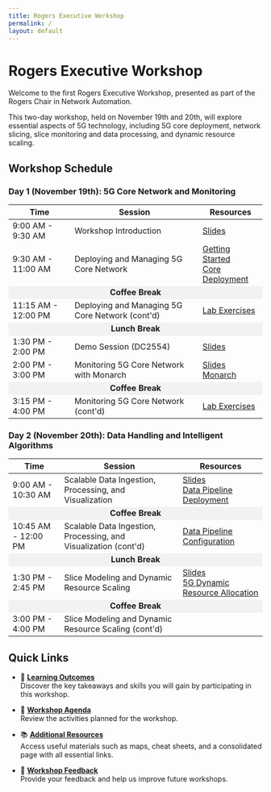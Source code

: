 ```yaml
---
title: Rogers Executive Workshop
permalink: /
layout: default
---
```

# Rogers Executive Workshop

Welcome to the first Rogers Executive Workshop, presented as part of the Rogers Chair in Network Automation.

This two-day workshop, held on November 19th and 20th, will explore essential aspects of 5G technology, including 5G core deployment, network slicing, slice monitoring and data processing, and dynamic resource scaling.

## Workshop Schedule

### Day 1 (November 19th): 5G Core Network and Monitoring

<table border="0">
  <thead>
    <tr>
      <th>Time</th>
      <th>Session</th>
      <th>Resources</th>
    </tr>
  </thead>
  <tbody>
    <tr>
      <td>9:00 AM - 9:30 AM</td>
      <td>Workshop Introduction</td>
      <td><a href="https://niloysh.github.io/rogers-workshop/workshop-introduction.pdf">Slides</a></td>
    </tr>
    <tr>
      <td>9:30 AM - 11:00 AM</td>
      <td>Deploying and Managing 5G Core Network</td>
      <td><a href="https://niloysh.github.io/testbed-automator/slides.pdf">Getting Started</a><br><a href="https://niloysh.github.io/open5gs-k8s/slides.pdf">Core Deployment</a></td>
    </tr>
    <tr>
      <td colspan="3" style="text-align:center; background-color:#f2f2f2;"><strong>Coffee Break</strong></td>
    </tr>
    <tr>
      <td>11:15 AM - 12:00 PM</td>
      <td>Deploying and Managing 5G Core Network (cont'd)</td>
      <td><a href="https://niloysh.github.io/open5gs-k8s/labs/lab1/README.pdf">Lab Exercises</a></td>
    </tr>
    <tr>
      <td colspan="3" style="text-align:center; background-color:#f2f2f2;"><strong>Lunch Break</strong></td>
    </tr>
    <tr>
      <td>1:30 PM - 2:00 PM</td>
      <td>Demo Session (DC2554)</td>
      <td><a href="https://niloysh.github.io/rogers-workshop/network-slicing-demo.pdf">Slides</a></td>
    </tr>
    <tr>
      <td>2:00 PM - 3:00 PM</td>
      <td>Monitoring 5G Core Network with Monarch</td>
      <td><a href="https://niloysh.github.io/rogers-workshop/monitoring-introduction.pdf">Slides</a><br><a href="https://niloysh.github.io/5g-monarch/slides.pdf">Monarch</a></td>
    </tr>
    <tr>
      <td colspan="3" style="text-align:center; background-color:#f2f2f2;"><strong>Coffee Break</strong></td>
    </tr>
    <tr>
      <td>3:15 PM - 4:00 PM</td>
      <td>Monitoring 5G Core Network (cont'd)</td>
      <td><a href="https://niloysh.github.io/5g-monarch/labs/lab1/README.pdf">Lab Exercises</a></td>
    </tr>
  </tbody>
</table>

### Day 2 (November 20th): Data Handling and Intelligent Algorithms

<table border="0">
  <thead>
    <tr>
      <th>Time</th>
      <th>Session</th>
      <th>Resources</th>
    </tr>
  </thead>
  <tbody>
    <tr>
      <td>9:00 AM - 10:30 AM</td>
      <td>Scalable Data Ingestion, Processing, and Visualization</td>
      <td><a href="https://niloysh.github.io/rogers-workshop/data-pipeline-introduction.pdf">Slides</a><br><a href="https://hautonjt.github.io/pipeline.pdf">Data Pipeline Deployment</a></td>
    </tr>
    <tr>
      <td colspan="3" style="text-align:center; background-color:#f2f2f2;"><strong>Coffee Break</strong></td>
    </tr>
    <tr>
      <td>10:45 AM - 12:00 PM</td>
      <td>Scalable Data Ingestion, Processing, and Visualization (cont'd)</td>
      <td><a href="https://hautonjt.github.io/pipeline2.pdf">Data Pipeline Configuration</a></td>
    </tr>
    <tr>
      <td colspan="3" style="text-align:center; background-color:#f2f2f2;"><strong>Lunch Break</strong></td>
    </tr>
    <tr>
      <td>1:30 PM - 2:45 PM</td>
      <td>Slice Modeling and Dynamic Resource Scaling</td>
      <td>
        <a href="https://niloysh.github.io/rogers-workshop/drs-session-introduction.pdf">Slides</a><br>
        <a href="https://sulaimanalmani.github.io/5GDynamicResourceAllocation/slides.pdf">5G Dynamic Resource Allocation</a>
      </td>
    </tr>
    <tr>
      <td colspan="3" style="text-align:center; background-color:#f2f2f2;"><strong>Coffee Break</strong></td>
    </tr>
    <tr>
      <td>3:00 PM - 4:00 PM</td>
      <td>Slice Modeling and Dynamic Resource Scaling (cont'd)</td>
      <td></td>
    </tr>
  </tbody>
</table>

## Quick Links

- 🎯 [**Learning Outcomes**](learning-outcomes.md)  
  Discover the key takeaways and skills you will gain by participating in this workshop.  

- 📅 [**Workshop Agenda**](agenda.md)  
  Review the activities planned for the workshop. 

- 📚 [**Additional Resources**](https://niloysh.github.io/rogers-workshop/resources)  
  Access useful materials such as maps, cheat sheets, and a consolidated page with all essential links. 

- 📝 [**Workshop Feedback**](https://docs.google.com/forms/d/e/1FAIpQLScVCXFpHOr5Wt5KGqkzUp6955PGdf-tO1XxLEtYgx7_8KOyZw/viewform?usp=sharing)  
  Provide your feedback and help us improve future workshops.